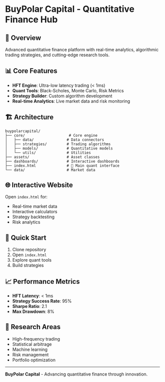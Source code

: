 # BuyPolar Capital - Quantitative Finance Hub

## 🚀 Overview

Advanced quantitative finance platform with real-time analytics, algorithmic trading strategies, and cutting-edge research tools.

## 📊 Core Features

- **HFT Engine**: Ultra-low latency trading (< 1ms)
- **Quant Tools**: Black-Scholes, Monte Carlo, Risk Metrics
- **Strategy Builder**: Custom algorithm development
- **Real-time Analytics**: Live market data and risk monitoring

## 🏗️ Architecture

```
buypolarcapital/
├── core/                    # Core engine
│   ├── data/               # Data connectors
│   ├── strategies/         # Trading algorithms
│   ├── models/             # Quantitative models
│   └── utils/              # Utilities
├── assets/                 # Asset classes
├── dashboards/             # Interactive dashboards
├── index.html              # 🌟 Main quant interface
└── data/                   # Market data
```

## 🌐 Interactive Website

Open `index.html` for:
- Real-time market data
- Interactive calculators
- Strategy backtesting
- Risk analytics

## 🎯 Quick Start

1. Clone repository
2. Open `index.html`
3. Explore quant tools
4. Build strategies

## 📈 Performance Metrics

- **HFT Latency**: < 1ms
- **Strategy Success Rate**: 95%
- **Sharpe Ratio**: 2.1
- **Max Drawdown**: 8%

## 🔬 Research Areas

- High-frequency trading
- Statistical arbitrage
- Machine learning
- Risk management
- Portfolio optimization

---

**BuyPolar Capital** - Advancing quantitative finance through innovation.
